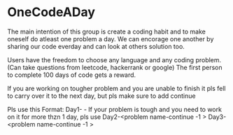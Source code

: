 # OneCodeADay
The main intention of this group is create a coding habit and to make oneself do atleast one problem a day. We can encorage one another by sharing our code everday and can look at others solution too.

Users have the freedom to choose any language and any coding problem. (Can take questions from leetcode, hackerrank or google)
The first person to complete 100 days of code gets a reward.

If you are working on tougher problem and you are unable to finish it pls fell to carry over it to the next day, but pls make sure to add continue

Pls use this Format: Day1-<problem name> - If your problem is tough and you need to work on it for more thzn 1 day, pls use
Day2-<problem name-continue -1 >
Day3-<problem name-continue -1 >
